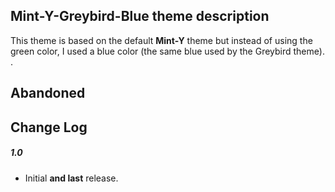 ## Mint-Y-Greybird-Blue theme description

This theme is based on the default **Mint-Y** theme but instead of using the green color, I used a blue color (the same blue used by the Greybird theme). .

## Abandoned

## Change Log

##### 1.0
- Initial **and last** release.

